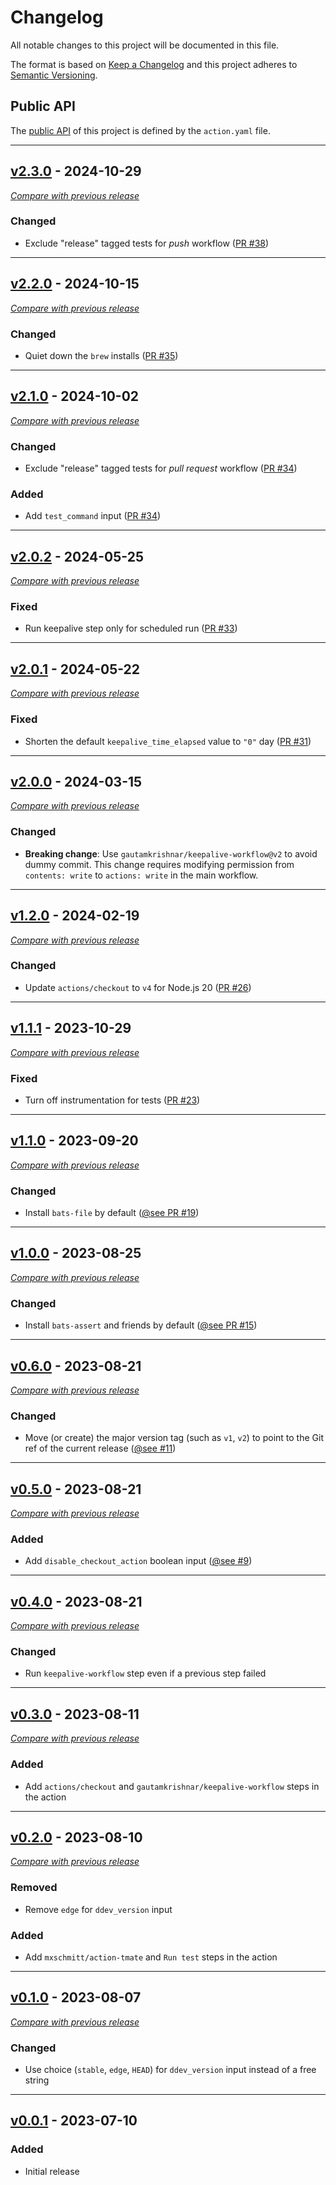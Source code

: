 # Changelog

All notable changes to this project will be documented in this file.

The format is based on [Keep a Changelog](https://keepachangelog.com/en)
and this project adheres to [Semantic Versioning](https://semver.org/spec/v2.0.0.html).

## Public API

The [public API](https://semver.org/spec/v2.0.0.html#spec-item-1) of this project is defined by the `action.yaml` file.

---

## [v2.3.0](https://github.com/ddev/github-action-add-on-test/releases/tag/v2.3.0) - 2024-10-29

[_Compare with previous release_](https://github.com/ddev/github-action-add-on-test/compare/v2.2.0...v2.3.0)

### Changed

- Exclude "release" tagged tests for _push_ workflow ([PR #38](https://github.com/ddev/github-action-add-on-test/pull/38))

---

## [v2.2.0](https://github.com/ddev/github-action-add-on-test/releases/tag/v2.2.0) - 2024-10-15

[_Compare with previous release_](https://github.com/ddev/github-action-add-on-test/compare/v2.1.0...v2.2.0)

### Changed

- Quiet down the `brew` installs ([PR #35](https://github.com/ddev/github-action-add-on-test/pull/35))

---

## [v2.1.0](https://github.com/ddev/github-action-add-on-test/releases/tag/v2.1.0) - 2024-10-02

[_Compare with previous release_](https://github.com/ddev/github-action-add-on-test/compare/v2.0.2...v2.1.0)

### Changed

- Exclude "release" tagged tests for _pull request_ workflow ([PR #34](https://github.com/ddev/github-action-add-on-test/pull/34))

### Added

- Add `test_command` input ([PR #34](https://github.com/ddev/github-action-add-on-test/pull/34))

---

## [v2.0.2](https://github.com/ddev/github-action-add-on-test/releases/tag/v2.0.2) - 2024-05-25

[_Compare with previous release_](https://github.com/ddev/github-action-add-on-test/compare/v2.0.1...v2.0.2)

### Fixed

- Run keepalive step only for scheduled run ([PR #33](https://github.com/ddev/github-action-add-on-test/pull/33))

---

## [v2.0.1](https://github.com/ddev/github-action-add-on-test/releases/tag/v2.0.1) - 2024-05-22

[_Compare with previous release_](https://github.com/ddev/github-action-add-on-test/compare/v2.0.0...v2.0.1)

### Fixed

- Shorten the default `keepalive_time_elapsed` value to `"0"` day ([PR #31](https://github.com/ddev/github-action-add-on-test/pull/31))

---

## [v2.0.0](https://github.com/ddev/github-action-add-on-test/releases/tag/v2.0.0) - 2024-03-15

[_Compare with previous release_](https://github.com/ddev/github-action-add-on-test/compare/v1.2.0...v2.0.0)

### Changed

- **Breaking change**: Use `gautamkrishnar/keepalive-workflow@v2` to avoid dummy commit. This change requires
  modifying permission from `contents: write` to `actions: write` in the main workflow.

---

## [v1.2.0](https://github.com/ddev/github-action-add-on-test/releases/tag/v1.2.0) - 2024-02-19

[_Compare with previous release_](https://github.com/ddev/github-action-add-on-test/compare/v1.1.1...v1.2.0)

### Changed

- Update `actions/checkout` to `v4` for Node.js 20 ([PR #26](https://github.com/ddev/github-action-add-on-test/pull/26))

---

## [v1.1.1](https://github.com/ddev/github-action-add-on-test/releases/tag/v1.1.1) - 2023-10-29

[_Compare with previous release_](https://github.com/ddev/github-action-add-on-test/compare/v1.1.0...v1.1.1)

### Fixed

- Turn off instrumentation for tests ([PR #23](https://github.com/ddev/github-action-add-on-test/pull/23))

---

## [v1.1.0](https://github.com/ddev/github-action-add-on-test/releases/tag/v1.1.0) - 2023-09-20

[_Compare with previous release_](https://github.com/ddev/github-action-add-on-test/compare/v1.0.0...v1.1.0)

### Changed

- Install `bats-file` by default ([@see PR #19](https://github.com/ddev/github-action-add-on-test/pull/19))

---

## [v1.0.0](https://github.com/ddev/github-action-add-on-test/releases/tag/v1.0.0) - 2023-08-25

[_Compare with previous release_](https://github.com/ddev/github-action-add-on-test/compare/v0.6.0...v1.0.0)

### Changed

- Install `bats-assert` and friends by default ([@see PR #15](https://github.com/ddev/github-action-add-on-test/pull/15))

---

## [v0.6.0](https://github.com/ddev/github-action-add-on-test/releases/tag/v0.6.0) - 2023-08-21

[_Compare with previous release_](https://github.com/ddev/github-action-add-on-test/compare/v0.5.0...v0.6.0)

### Changed

- Move (or create) the major version tag (such as `v1`, `v2`) to point to the Git ref of the current release ([@see #11](https://github.com/ddev/github-action-add-on-test/issues/11))

---

## [v0.5.0](https://github.com/ddev/github-action-add-on-test/releases/tag/v0.5.0) - 2023-08-21

[_Compare with previous release_](https://github.com/ddev/github-action-add-on-test/compare/v0.4.0...v0.5.0)

### Added

- Add `disable_checkout_action` boolean input ([@see #9](https://github.com/ddev/github-action-add-on-test/issues/9))

---

## [v0.4.0](https://github.com/ddev/github-action-add-on-test/releases/tag/v0.4.0) - 2023-08-21

[_Compare with previous release_](https://github.com/ddev/github-action-add-on-test/compare/v0.3.0...v0.4.0)

### Changed

- Run `keepalive-workflow` step even if a previous step failed

---

## [v0.3.0](https://github.com/ddev/github-action-add-on-test/releases/tag/v0.3.0) - 2023-08-11

[_Compare with previous release_](https://github.com/ddev/github-action-add-on-test/compare/v0.2.0...v0.3.0)

### Added

- Add `actions/checkout` and `gautamkrishnar/keepalive-workflow` steps in the action

---

## [v0.2.0](https://github.com/ddev/github-action-add-on-test/releases/tag/v0.2.0) - 2023-08-10

[_Compare with previous release_](https://github.com/ddev/github-action-add-on-test/compare/v0.1.0...v0.2.0)

### Removed

- Remove `edge` for `ddev_version` input

### Added

- Add `mxschmitt/action-tmate` and `Run test` steps in the action

---

## [v0.1.0](https://github.com/ddev/github-action-add-on-test/releases/tag/v0.1.0) - 2023-08-07

[_Compare with previous release_](https://github.com/ddev/github-action-add-on-test/compare/v0.0.1...v0.1.0)

### Changed

- Use choice (`stable`, `edge`, `HEAD`) for `ddev_version` input instead of a free string

---

## [v0.0.1](https://github.com/ddev/github-action-add-on-test/releases/tag/v0.0.1) - 2023-07-10

### Added

- Initial release

